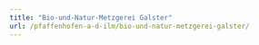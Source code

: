 ```yaml
---
title: "Bio-und-Natur-Metzgerei Galster"
url: /pfaffenhofen-a-d-ilm/bio-und-natur-metzgerei-galster/
---
```

